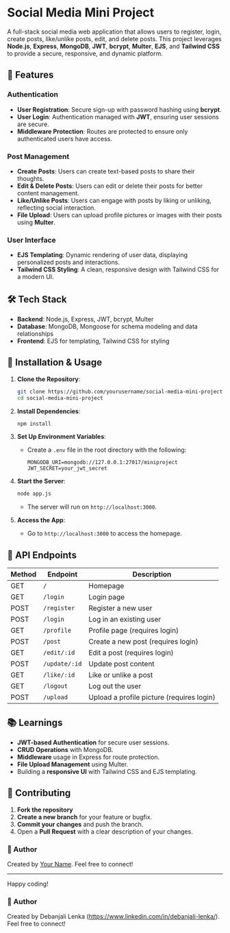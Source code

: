 # Social Media Mini Project

A full-stack social media web application that allows users to register, login, create posts, like/unlike posts, edit, and delete posts. This project leverages **Node.js**, **Express**, **MongoDB**, **JWT**, **bcrypt**, **Multer**, **EJS**, and **Tailwind CSS** to provide a secure, responsive, and dynamic platform.

## 🔗 Features

### Authentication
- **User Registration**: Secure sign-up with password hashing using **bcrypt**.
- **User Login**: Authentication managed with **JWT**, ensuring user sessions are secure.
- **Middleware Protection**: Routes are protected to ensure only authenticated users have access.

### Post Management
- **Create Posts**: Users can create text-based posts to share their thoughts.
- **Edit & Delete Posts**: Users can edit or delete their posts for better content management.
- **Like/Unlike Posts**: Users can engage with posts by liking or unliking, reflecting social interaction.
- **File Upload**: Users can upload profile pictures or images with their posts using **Multer**.

### User Interface
- **EJS Templating**: Dynamic rendering of user data, displaying personalized posts and interactions.
- **Tailwind CSS Styling**: A clean, responsive design with Tailwind CSS for a modern UI.

## 🛠️ Tech Stack

- **Backend**: Node.js, Express, JWT, bcrypt, Multer
- **Database**: MongoDB, Mongoose for schema modeling and data relationships
- **Frontend**: EJS for templating, Tailwind CSS for styling

## 🔧 Installation & Usage

1. **Clone the Repository**:
    ```bash
    git clone https://github.com/yourusername/social-media-mini-project.git
    cd social-media-mini-project
    ```

2. **Install Dependencies**:
    ```bash
    npm install
    ```

3. **Set Up Environment Variables**:
    - Create a `.env` file in the root directory with the following:
      ```plaintext
      MONGODB_URI=mongodb://127.0.0.1:27017/miniproject
      JWT_SECRET=your_jwt_secret
      ```

4. **Start the Server**:
    ```bash
    node app.js
    ```
   - The server will run on `http://localhost:3000`.

5. **Access the App**:
    - Go to `http://localhost:3000` to access the homepage.

## 📝 API Endpoints

| Method | Endpoint        | Description                      |
|--------|------------------|----------------------------------|
| GET    | `/`             | Homepage                         |
| GET    | `/login`        | Login page                       |
| POST   | `/register`     | Register a new user              |
| POST   | `/login`        | Log in an existing user          |
| GET    | `/profile`      | Profile page (requires login)    |
| POST   | `/post`         | Create a new post (requires login) |
| GET    | `/edit/:id`     | Edit a post (requires login)     |
| POST   | `/update/:id`   | Update post content              |
| GET    | `/like/:id`     | Like or unlike a post            |
| GET    | `/logout`       | Log out the user                 |
| POST   | `/upload`       | Upload a profile picture (requires login) |



## 📚 Learnings

- **JWT-based Authentication** for secure user sessions.
- **CRUD Operations** with MongoDB.
- **Middleware** usage in Express for route protection.
- **File Upload Management** using Multer.
- Building a **responsive UI** with Tailwind CSS and EJS templating.

## 🤝 Contributing

1. **Fork the repository**
2. **Create a new branch** for your feature or bugfix.
3. **Commit your changes** and push the branch.
4. Open a **Pull Request** with a clear description of your changes.



### 📝 Author

Created by [Your Name](https://www.linkedin.com/in/yourprofile). Feel free to connect!

---

Happy coding!



### 📝 Author

Created by Debanjali Lenka (https://www.linkedin.com/in/debanjali-lenka/). Feel free to connect!
